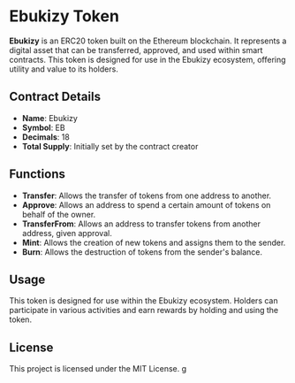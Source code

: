 # Ebukizy Token

**Ebukizy** is an ERC20 token built on the Ethereum blockchain. It represents a digital asset that can be transferred, approved, and used within smart contracts. This token is designed for use in the Ebukizy ecosystem, offering utility and value to its holders.

## Contract Details

- **Name**: Ebukizy
- **Symbol**: EB
- **Decimals**: 18
- **Total Supply**: Initially set by the contract creator

## Functions

- **Transfer**: Allows the transfer of tokens from one address to another.
- **Approve**: Allows an address to spend a certain amount of tokens on behalf of the owner.
- **TransferFrom**: Allows an address to transfer tokens from another address, given approval.
- **Mint**: Allows the creation of new tokens and assigns them to the sender.
- **Burn**: Allows the destruction of tokens from the sender's balance.

## Usage

This token is designed for use within the Ebukizy ecosystem. Holders can participate in various activities and earn rewards by holding and using the token.

## License

This project is licensed under the MIT License.
g
